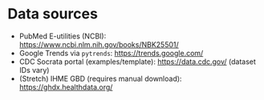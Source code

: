 # Data sources

- PubMed E-utilities (NCBI): https://www.ncbi.nlm.nih.gov/books/NBK25501/
- Google Trends via `pytrends`: https://trends.google.com/
- CDC Socrata portal (examples/template): https://data.cdc.gov/ (dataset IDs vary)
- (Stretch) IHME GBD (requires manual download): https://ghdx.healthdata.org/
